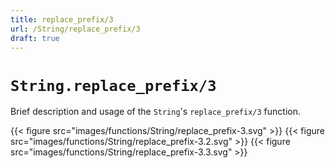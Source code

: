 ```yaml
---
title: replace_prefix/3
url: /String/replace_prefix/3
draft: true
---
```


# `String.replace_prefix/3`
Brief description and usage of the `String`'s `replace_prefix/3` function.

{{< figure src="images/functions/String/replace_prefix-3.svg" >}}
{{< figure src="images/functions/String/replace_prefix-3.2.svg" >}}
{{< figure src="images/functions/String/replace_prefix-3.3.svg" >}}
